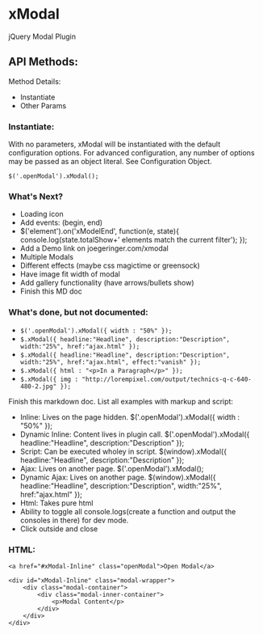 # xModal
jQuery Modal Plugin

## API Methods:

Method Details:
* Instantiate
* Other Params

### Instantiate:

With no parameters, xModal will be instantiated with the default configuration options. For advanced configuration, any number of options may be passed as an object literal. See Configuration Object.

`$('.openModal').xModal();`


### What's Next?

* Loading icon
* Add events: (begin, end)
* $('element').on('xModelEnd', function(e, state){
    console.log(state.totalShow+' elements match the current filter');
});
* Add a Demo link on joegeringer.com/xmodal
* Multiple Modals
* Different effects (maybe css magictime or greensock)
* Have image fit width of modal
* Add gallery functionality (have arrows/bullets show)
* Finish this MD doc
  

### What's done, but not documented:

* `$('.openModal').xModal({ width : "50%" });`
* `$.xModal({ headline:"Headline", description:"Description", width:"25%", href:"ajax.html" });`
* `$.xModal({ headline:"Headline", description:"Description", width:"25%", href:"ajax.html", effect:"vanish" });`
* `$.xModal({ html : "<p>In a Paragraph</p>" });`
* `$.xModal({ img : "http://lorempixel.com/output/technics-q-c-640-480-2.jpg" });`

Finish this markdown doc. List all examples with markup and script:

* Inline: Lives on the page hidden. $('.openModal').xModal({ width : "50%" });
* Dynamic Inline: Content lives in plugin call. $('.openModal').xModal({ headline:"Headline", description:"Description" });
* Script: Can be executed wholey in script. $(window).xModal({ headline:"Headline", description:"Description" });
* Ajax: Lives on another page. $('.openModal').xModal();
* Dynamic Ajax: Lives on another page. $(window).xModal({ headline:"Headline", description:"Description", width:"25%", href:"ajax.html" });
* Html: Takes pure html
* Ability to toggle all console.logs(create a function and output the consoles in there) for dev mode.
* Click outside and close

### HTML:
```
<a href="#xModal-Inline" class="openModal">Open Modal</a>

<div id="xModal-Inline" class="modal-wrapper">
    <div class="modal-container">
        <div class="modal-inner-container">
            <p>Modal Content</p>
        </div>
    </div>
</div>
```
